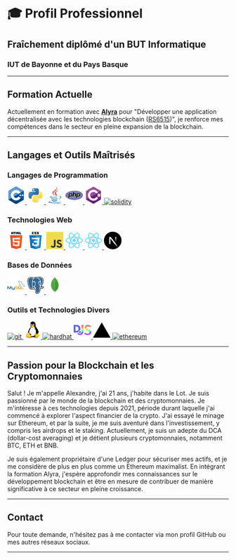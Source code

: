 # 🎓 Profil Professionnel

## Fraîchement diplômé d'un BUT Informatique
### IUT de Bayonne et du Pays Basque

---

## Formation Actuelle
Actuellement en formation avec **[Alyra](https://www.alyra.fr/)** pour "Développer une application décentralisée avec les technologies blockchain ([RS6515](https://www.francecompetences.fr/recherche/rs/6515/))", je renforce mes compétences dans le secteur en pleine expansion de la blockchain.

---

## Langages et Outils Maîtrisés

### Langages de Programmation
<p align="left">
    <a href="https://www.w3schools.com/cpp/" target="_blank" rel="noreferrer"> 
        <img src="https://raw.githubusercontent.com/devicons/devicon/master/icons/cplusplus/cplusplus-original.svg" alt="cplusplus" width="40" height="40"/> 
    </a>   
    <a href="https://www.python.org" target="_blank" rel="noreferrer"> 
        <img src="https://raw.githubusercontent.com/devicons/devicon/master/icons/python/python-original.svg" alt="python" width="40" height="40"/> 
    </a>  
    <a href="https://www.java.com" target="_blank" rel="noreferrer"> 
        <img src="https://raw.githubusercontent.com/devicons/devicon/master/icons/java/java-original.svg" alt="java" width="40" height="40"/> 
    </a> 
    <a href="https://www.php.net" target="_blank" rel="noreferrer"> 
        <img src="https://raw.githubusercontent.com/devicons/devicon/master/icons/php/php-original.svg" alt="php" width="40" height="40"/> 
    </a> 
    <a href="https://dotnet.microsoft.com/" target="_blank" rel="noreferrer"> 
        <img src="https://raw.githubusercontent.com/devicons/devicon/master/icons/csharp/csharp-original.svg" alt="csharp" width="40" height="40"/> 
    </a>
    <a href="https://soliditylang.org/" target="_blank" rel="noreferrer"> 
        <img src="https://www.logo.wine/a/logo/Solidity/Solidity-Logo.wine.svg" alt="solidity" width="40" height="40"/> 
    </a>
</p>

### Technologies Web
<p align="left">
    <a href="https://www.w3.org/html/" target="_blank" rel="noreferrer"> 
        <img src="https://raw.githubusercontent.com/devicons/devicon/master/icons/html5/html5-original-wordmark.svg" alt="html5" width="40" height="40"/> 
    </a> 
    <a href="https://www.w3schools.com/css/" target="_blank" rel="noreferrer"> 
        <img src="https://raw.githubusercontent.com/devicons/devicon/master/icons/css3/css3-original-wordmark.svg" alt="css3" width="40" height="40"/> 
    </a> 
    <a href="https://developer.mozilla.org/en-US/docs/Web/JavaScript" target="_blank" rel="noreferrer"> 
        <img src="https://raw.githubusercontent.com/devicons/devicon/master/icons/javascript/javascript-original.svg" alt="javascript" width="40" height="40"/> 
    </a> 
    <a href="https://reactjs.org/" target="_blank" rel="noreferrer"> 
        <img src="https://raw.githubusercontent.com/devicons/devicon/master/icons/react/react-original.svg" alt="react" width="40" height="40"/> 
    </a> 
    <a href="https://reactnative.dev/" target="_blank" rel="noreferrer"> 
        <img src="https://raw.githubusercontent.com/devicons/devicon/master/icons/react/react-original.svg" alt="reactnative" width="40" height="40"/> 
    </a> 
    <a href="https://nextjs.org/" target="_blank" rel="noreferrer"> 
        <img src="https://raw.githubusercontent.com/devicons/devicon/master/icons/nextjs/nextjs-original.svg" alt="nextjs" width="40" height="40"/> 
    </a>
</p>

### Bases de Données
<p align="left">
    <a href="https://www.mysql.com/" target="_blank" rel="noreferrer"> 
        <img src="https://raw.githubusercontent.com/devicons/devicon/master/icons/mysql/mysql-original-wordmark.svg" alt="mysql" width="40" height="40"/> 
    </a>
    <a href="https://www.postgresql.org/" target="_blank" rel="noreferrer"> 
        <img src="https://raw.githubusercontent.com/devicons/devicon/master/icons/postgresql/postgresql-original.svg" alt="postgresql" width="40" height="40"/> 
    </a>
    <a href="https://www.mongodb.com/" target="_blank" rel="noreferrer"> 
        <img src="https://raw.githubusercontent.com/devicons/devicon/master/icons/mongodb/mongodb-original.svg" alt="mongodb" width="40" height="40"/> 
    </a>
</p>

### Outils et Technologies Divers
<p align="left">
    <a href="https://git-scm.com/" target="_blank" rel="noreferrer"> 
        <img src="https://www.vectorlogo.zone/logos/git-scm/git-scm-icon.svg" alt="git" width="40" height="40"/> 
    </a>  
    <a href="https://www.linux.org/" target="_blank" rel="noreferrer"> 
        <img src="https://raw.githubusercontent.com/devicons/devicon/master/icons/linux/linux-original.svg" alt="linux" width="40" height="40"/> 
    </a>
    <a href="https://hardhat.org/" target="_blank" rel="noreferrer"> 
        <img src="https://hardhat.org/favicon.ico" alt="hardhat" width="40" height="40"/> 
    </a> 
    <a href="https://discord.js.org/" target="_blank" rel="noreferrer"> 
        <img src="https://raw.githubusercontent.com/devicons/devicon/master/icons/discordjs/discordjs-original.svg" alt="discord" width="40" height="40"/> 
    </a>
    <a href="https://vercel.com/" target="_blank" rel="noreferrer"> 
        <img src="https://raw.githubusercontent.com/devicons/devicon/master/icons/vercel/vercel-original.svg" alt="vercel" width="40" height="40"/> 
    </a>
    <a href="https://ethereum.org/" target="_blank" rel="noreferrer"> 
      <img src="https://cryptologos.cc/logos/ethereum-eth-logo.svg?v=014" alt="ethereum" width="40" height="40"/> 
    </a>
</p>

---

## Passion pour la Blockchain et les Cryptomonnaies
Salut ! Je m'appelle Alexandre, j'ai 21 ans, j'habite dans le Lot. Je suis passionné par le monde de la blockchain et des cryptomonnaies. Je m'intéresse à ces technologies depuis 2021, période durant laquelle j'ai commencé à explorer l'aspect financier de la crypto. J'ai essayé le minage sur Ethereum, et par la suite, je me suis aventuré dans l'investissement, y compris les airdrops et le staking. Actuellement, je suis un adepte du DCA (dollar-cost averaging) et je détient plusieurs cryptomonnaies, notamment BTC, ETH et BNB.

Je suis également propriétaire d'une Ledger pour sécuriser mes actifs, et je me considère de plus en plus comme un Ethereum maximalist. En intégrant la formation Alyra, j'espère approfondir mes connaissances sur le développement blockchain et être en mesure de contribuer de manière significative à ce secteur en pleine croissance.

---

## Contact
Pour toute demande, n'hésitez pas à me contacter via mon profil GitHub ou mes autres réseaux sociaux.

---
